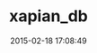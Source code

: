 ---
layout: post
title:  "xapian_db"
repo:   "garaio/xapian_db"
date:   2015-02-18 17:08:49
gemurl: https://github.com/garaio/xapian_db
---